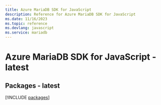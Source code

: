 ```yaml
---
title: Azure MariaDB SDK for JavaScript
description: Reference for Azure MariaDB SDK for JavaScript
ms.date: 11/16/2023
ms.topic: reference
ms.devlang: javascript
ms.service: mariadb
---
```

# Azure MariaDB SDK for JavaScript - latest
## Packages - latest
[!INCLUDE [packages](mariadb-index.md)]